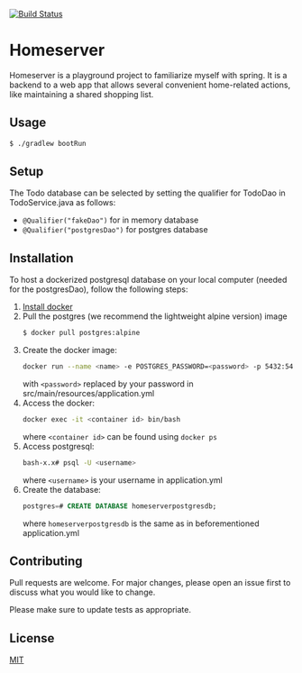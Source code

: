 [![Build Status](https://app.travis-ci.com/Thomas9292/homeserver.svg?branch=master)](https://app.travis-ci.com/Thomas9292/homeserver)
# Homeserver 

Homeserver is a playground project to familiarize myself with spring. It is a backend to a web app that allows several convenient home-related actions, like maintaining a shared shopping list.

## Usage

```bash
$ ./gradlew bootRun
```

## Setup

The Todo database can be selected by setting the qualifier for TodoDao in TodoService.java as follows:
- `@Qualifier("fakeDao")` for in memory database
- `@Qualifier("postgresDao")` for postgres database

## Installation

To host a dockerized postgresql database on your local computer (needed for the postgresDao), follow the following steps:

1. [Install docker](https://docs.docker.com/get-docker/)
2. Pull the postgres (we recommend the lightweight alpine version) image
      ```bash
      $ docker pull postgres:alpine
      ```
3. Create the docker image:
      ```bash
      docker run --name <name> -e POSTGRES_PASSWORD=<password> -p 5432:5432 -d postgres:alpine
      ```
   with `<password>` replaced by your password in src/main/resources/application.yml
4. Access the docker:
      ```bash
      docker exec -it <container id> bin/bash
      ```
   where `<container id>` can be found using `docker ps`
5. Access postgresql:
   ```bash
   bash-x.x# psql -U <username>
   ```
   where `<username>` is your username in application.yml
6. Create the database:
      ```sql
      postgres=# CREATE DATABASE homeserverpostgresdb;
      ```
   where `homeserverpostgresdb` is the same as in beforementioned application.yml

## Contributing
Pull requests are welcome. For major changes, please open an issue first to discuss what you would like to change.

Please make sure to update tests as appropriate.

## License
[MIT](https://choosealicense.com/licenses/mit/)